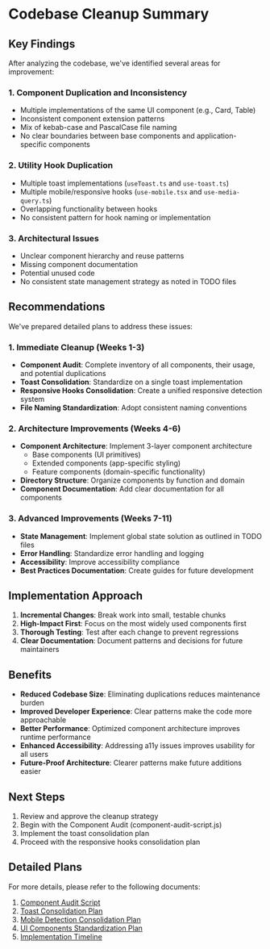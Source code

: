 # Codebase Cleanup Summary

## Key Findings

After analyzing the codebase, we've identified several areas for improvement:

### 1. Component Duplication and Inconsistency

- Multiple implementations of the same UI component (e.g., Card, Table)
- Inconsistent component extension patterns
- Mix of kebab-case and PascalCase file naming
- No clear boundaries between base components and application-specific components

### 2. Utility Hook Duplication

- Multiple toast implementations (`useToast.ts` and `use-toast.ts`)
- Multiple mobile/responsive hooks (`use-mobile.tsx` and `use-media-query.ts`)
- Overlapping functionality between hooks
- No consistent pattern for hook naming or implementation

### 3. Architectural Issues

- Unclear component hierarchy and reuse patterns
- Missing component documentation
- Potential unused code
- No consistent state management strategy as noted in TODO files

## Recommendations

We've prepared detailed plans to address these issues:

### 1. Immediate Cleanup (Weeks 1-3)

- **Component Audit**: Complete inventory of all components, their usage, and potential duplications
- **Toast Consolidation**: Standardize on a single toast implementation
- **Responsive Hooks Consolidation**: Create a unified responsive detection system
- **File Naming Standardization**: Adopt consistent naming conventions

### 2. Architecture Improvements (Weeks 4-6)

- **Component Architecture**: Implement 3-layer component architecture
  - Base components (UI primitives)
  - Extended components (app-specific styling)
  - Feature components (domain-specific functionality)
- **Directory Structure**: Organize components by function and domain
- **Component Documentation**: Add clear documentation for all components

### 3. Advanced Improvements (Weeks 7-11)

- **State Management**: Implement global state solution as outlined in TODO files
- **Error Handling**: Standardize error handling and logging
- **Accessibility**: Improve accessibility compliance
- **Best Practices Documentation**: Create guides for future development

## Implementation Approach

1. **Incremental Changes**: Break work into small, testable chunks
2. **High-Impact First**: Focus on the most widely used components first
3. **Thorough Testing**: Test after each change to prevent regressions
4. **Clear Documentation**: Document patterns and decisions for future maintainers

## Benefits

- **Reduced Codebase Size**: Eliminating duplications reduces maintenance burden
- **Improved Developer Experience**: Clear patterns make the code more approachable
- **Better Performance**: Optimized component architecture improves runtime performance
- **Enhanced Accessibility**: Addressing a11y issues improves usability for all users
- **Future-Proof Architecture**: Clearer patterns make future additions easier

## Next Steps

1. Review and approve the cleanup strategy
2. Begin with the Component Audit (component-audit-script.js)
3. Implement the toast consolidation plan
4. Proceed with the responsive hooks consolidation plan

## Detailed Plans

For more details, please refer to the following documents:

1. [Component Audit Script](./component-audit-script.js)
2. [Toast Consolidation Plan](./toast-consolidation-plan.md)
3. [Mobile Detection Consolidation Plan](./mobile-detection-consolidation-plan.md)
4. [UI Components Standardization Plan](./ui-components-standardization-plan.md)
5. [Implementation Timeline](./codebase-cleanup-implementation-timeline.md) 